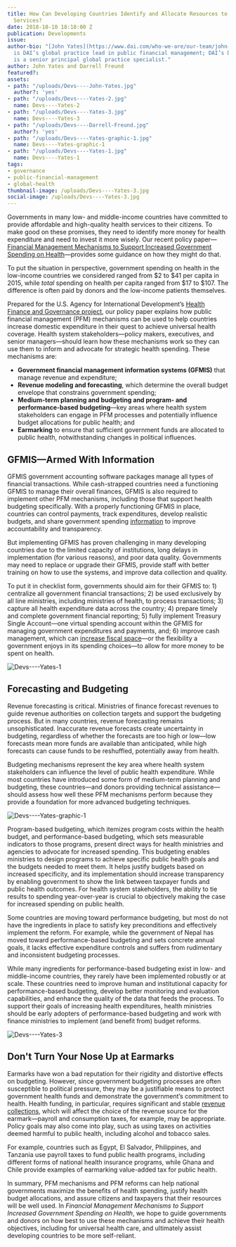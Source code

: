 ```yaml
---
title: How Can Developing Countries Identify and Allocate Resources to Pay for Health
  Services?
date: 2018-10-10 18:18:00 Z
publication: Developments
issue: 
author-bio: "[John Yates](https://www.dai.com/who-we-are/our-team/john-yates), left,
  is DAI’s global practice lead in public financial management; DAI’s Darrell Freund
  is a senior principal global practice specialist."
author: John Yates and Darrell Freund
featured?: 
assets:
- path: "/uploads/Devs----John-Yates.jpg"
  author?: 'yes'
- path: "/uploads/Devs----Yates-2.jpg"
  name: Devs----Yates-2
- path: "/uploads/Devs----Yates-3.jpg"
  name: Devs----Yates-3
- path: "/uploads/Devs----Darrell-Freund.jpg"
  author?: 'yes'
- path: "/uploads/Devs----Yates-graphic-1.jpg"
  name: Devs----Yates-graphic-1
- path: "/uploads/Devs----Yates-1.jpg"
  name: Devs----Yates-1
tags:
- governance
- public-financial-management
- global-health
thumbnail-image: /uploads/Devs----Yates-3.jpg
social-image: /uploads/Devs----Yates-3.jpg
---
```


Governments in many low- and middle-income countries have committed to provide affordable and high-quality health services to their citizens. To make good on these promises, they need to identify more money for health expenditure and need to invest it more wisely. Our recent policy paper—[Financial Management Mechanisms to Support Increased Government Spending on Health](https://www.hfgproject.org/financial-management-mechanisms-to-support-increased-government-spending-on-health/)—provides some guidance on how they might do that.




To put the situation in perspective, government spending on health in the low-income countries we considered ranged from $2 to $41 per capita in 2015, while *total* spending on health per capita ranged from $17 to $107. The difference is often paid by donors and the low-income patients themselves.

Prepared for the U.S. Agency for International Development’s [Health Finance and Governance project](https://www.dai.com/our-work/projects/worldwide-health-finance-and-governance), our policy paper explains how public financial management (PFM) mechanisms can be used to help countries increase domestic expenditure in their quest to achieve universal health coverage. Health system stakeholders—policy makers, executives, and senior managers—should learn how these mechanisms work so they can use them to inform and advocate for strategic health spending. These mechanisms are:

* **Government financial management information systems (GFMIS)** that manage revenue and expenditure;
* **Revenue modeling and forecasting**, which determine the overall budget envelope that constrains government spending;
* **Medium-term planning and budgeting and program- and performance-based budgeting**—key areas where health system stakeholders can engage in PFM processes and potentially influence budget allocations for public health; and
* **Earmarking** to ensure that sufficient government funds are allocated to public health, notwithstanding changes in political influences.

## GFMIS—Armed With Information

GFMIS government accounting software packages manage all types of financial transactions. While cash-strapped countries need a functioning GFMIS to manage their overall finances, GFMIS is also required to implement other PFM mechanisms, including those that support health budgeting specifically. With a properly functioning GFMIS in place, countries can control payments, track expenditures, develop realistic budgets, and share government spending [information](http://dai-global-developments.com/articles/marshaling-the-evidence-to-better-help-developing-countries-improve-and-afford-their-health-services/) to improve accountability and transparency. 

But implementing GFMIS has proven challenging in many developing countries due to the limited capacity of institutions, long delays in implementation (for various reasons), and poor data quality. Governments may need to replace or upgrade their GFMIS, provide staff with better training on how to use the systems, and improve data collection and quality.

To put it in checklist form, governments should aim for their GFMIS to: 1) centralize all government financial transactions; 2) be used exclusively by all line ministries, including ministries of health, to process transactions; 3) capture all health expenditure data across the country; 4) prepare timely and complete government financial reporting; 5) fully implement Treasury Single Account—one virtual spending account within the GFMIS for managing government expenditures and payments, and; 6) improve cash management, which can [increase fiscal space](https://www.dai.com/our-work/projects/philippines-facilitating-public-investment-fpi)—or the flexibility a government enjoys in its spending choices—to allow for more money to be spent on health.

![Devs----Yates-1](/uploads/Devs----Yates-1.jpg "Health systems training as part of the USAID Haiti Strategic Health Information Systems Program.") 

## Forecasting and Budgeting

Revenue forecasting is critical. Ministries of finance forecast revenues to guide revenue authorities on collection targets and support the budgeting process. But in many countries, revenue forecasting remains unsophisticated. Inaccurate revenue forecasts create uncertainty in budgeting, regardless of whether the forecasts are too high or low—low forecasts mean more funds are available than anticipated, while high forecasts can cause funds to be reshuffled, potentially away from health.

Budgeting mechanisms represent the key area where health system stakeholders can influence the level of public health expenditure. While most countries have introduced some form of medium-term planning and budgeting, these countries—and donors providing technical assistance—should assess how well these PFM mechanisms perform because they provide a foundation for more advanced budgeting techniques.

![Devs----Yates-graphic-1](/uploads/Devs----Yates-graphic-1.jpg) 

Program-based budgeting, which itemizes program costs within the health budget, and performance-based budgeting, which sets measurable indicators to those programs, present direct ways for health ministries and agencies to advocate for increased spending. This budgeting enables ministries to design programs to achieve specific public health goals and the budgets needed to meet them. It helps justify budgets based on increased specificity, and its implementation should increase transparency by enabling government to show the link between taxpayer funds and public health outcomes. For health system stakeholders, the ability to tie results to spending year-over-year is crucial to objectively making the case for increased spending on public health.

Some countries are moving toward performance budgeting, but most do not have the ingredients in place to satisfy key preconditions and effectively implement the reform. For example, while the government of Nepal has moved toward performance-based budgeting and sets concrete annual goals, it lacks effective expenditure controls and suffers from rudimentary and inconsistent budgeting processes. 

While many ingredients for performance-based budgeting exist in low- and middle-income countries, they rarely have been implemented robustly or at scale. These countries need to improve human and institutional capacity for performance-based budgeting, develop better monitoring and evaluation capabilities, and enhance the quality of the data that feeds the process. To support their goals of increasing health expenditures, health ministries should be early adopters of performance-based budgeting and work with finance ministries to implement (and benefit from) budget reforms.

![Devs----Yates-3](/uploads/Devs----Yates-3.jpg "Community health workers graduate in Nigeria as part of the U.K. Department for International Development's Women for Health program.") 

## Don't Turn Your Nose Up at Earmarks

Earmarks have won a bad reputation for their rigidity and distortive effects on budgeting. However, since government budgeting processes are often susceptible to political pressure, they may be a justifiable means to protect government health funds and demonstrate the government’s commitment to health. Health funding, in particular, requires significant and stable [revenue collections](http://dai-global-developments.com/articles/when-tax-reform-leads-to-increased-funding-for-health-services/), which will affect the choice of the revenue source for the earmark—payroll and consumption taxes, for example, may be appropriate. Policy goals may also come into play, such as using taxes on activities deemed harmful to public health, including alcohol and tobacco sales. 

For example, countries such as Egypt, El Salvador, Philippines, and Tanzania use payroll taxes to fund public health programs, including different forms of national health insurance programs, while Ghana and Chile provide examples of earmarking value-added tax for public health.

In summary, PFM mechanisms and PFM reforms can help national governments maximize the benefits of health spending, justify health budget allocations, and assure citizens and taxpayers that their resources will be well used. In *Financial Management Mechanisms to Support Increased Government Spending on Health*, we hope to guide governments and donors on how best to use these mechanisms and achieve their health objectives, including for universal health care, and ultimately assist developing countries to be more self-reliant.
